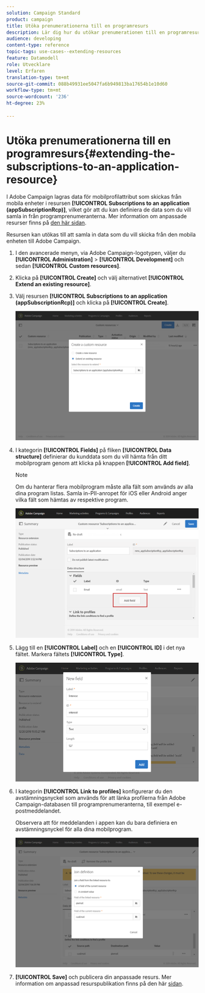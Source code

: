 ```yaml
---
solution: Campaign Standard
product: campaign
title: Utöka prenumerationerna till en programresurs
description: Lär dig hur du utökar prenumerationen till en programresurs
audience: developing
content-type: reference
topic-tags: use-cases--extending-resources
feature: Datamodell
role: Utvecklare
level: Erfaren
translation-type: tm+mt
source-git-commit: 088b49931ee5047fa6b949813ba17654b1e10d60
workflow-type: tm+mt
source-wordcount: '236'
ht-degree: 23%

---
```



# Utöka prenumerationerna till en programresurs{#extending-the-subscriptions-to-an-application-resource}

I Adobe Campaign lagras data för mobilprofilattribut som skickas från mobila enheter i resursen **[!UICONTROL Subscriptions to an application (appSubscriptionRcp)]**, vilket gör att du kan definiera de data som du vill samla in från programprenumeranterna. Mer information om anpassade resurser finns på [den här sidan](../../developing/using/key-steps-to-add-a-resource.md).

Resursen kan utökas till att samla in data som du vill skicka från den mobila enheten till Adobe Campaign.

1. I den avancerade menyn, via Adobe Campaign-logotypen, väljer du **[!UICONTROL Administration]** > **[!UICONTROL Development]** och sedan **[!UICONTROL Custom resources]**.
1. Klicka på **[!UICONTROL Create]** och välj alternativet **[!UICONTROL Extend an existing resource]**.
1. Välj resursen **[!UICONTROL Subscriptions to an application (appSubscriptionRcp)]** och klicka på **[!UICONTROL Create]**.

   ![](assets/in_app_personal_data_4.png)

1. I kategorin **[!UICONTROL Fields]** på fliken **[!UICONTROL Data structure]** definierar du kunddata som du vill hämta från ditt mobilprogram genom att klicka på knappen **[!UICONTROL Add field]**.

   >[!NOTE]
   >
   >Om du hanterar flera mobilprogram måste alla fält som används av alla dina program listas. Samla in-PII-anropet för iOS eller Android anger vilka fält som hämtas av respektive program.

   ![](assets/in_app_personal_data.png)

1. Lägg till en **[!UICONTROL Label]** och en **[!UICONTROL ID]** i det nya fältet. Markera fältets **[!UICONTROL Type]**.

   ![](assets/schema_extension_uc9.png)

1. I kategorin **[!UICONTROL Link to profiles]** konfigurerar du den avstämningsnyckel som används för att länka profilerna från Adobe Campaign-databasen till programprenumeranterna, till exempel e-postmeddelandet.

   Observera att för meddelanden i appen kan du bara definiera en avstämningsnyckel för alla dina mobilprogram.

   ![](assets/in_app_personal_data_3.png)

1. **[!UICONTROL Save]** och publicera din anpassade resurs. Mer information om anpassad resurspublikation finns på den här [sidan](../../developing/using/updating-the-database-structure.md#publishing-a-custom-resource).

